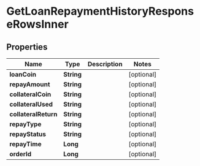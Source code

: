

# GetLoanRepaymentHistoryResponseRowsInner


## Properties

| Name | Type | Description | Notes |
|------------ | ------------- | ------------- | -------------|
|**loanCoin** | **String** |  |  [optional] |
|**repayAmount** | **String** |  |  [optional] |
|**collateralCoin** | **String** |  |  [optional] |
|**collateralUsed** | **String** |  |  [optional] |
|**collateralReturn** | **String** |  |  [optional] |
|**repayType** | **String** |  |  [optional] |
|**repayStatus** | **String** |  |  [optional] |
|**repayTime** | **Long** |  |  [optional] |
|**orderId** | **Long** |  |  [optional] |



